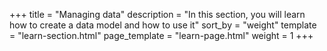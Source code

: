 +++
title = "Managing data"
description = "In this section, you will learn how to create a data model and how to use it"
sort_by = "weight"
template = "learn-section.html"
page_template = "learn-page.html"
weight = 1
+++

